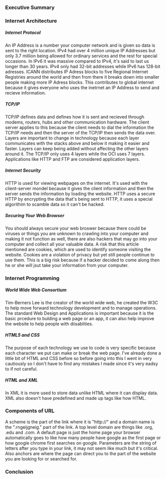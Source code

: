 ### Executive Summary 


### Internet Architecture 
##### Internet Protocol
An IP Address is a number your computer network and is given so data is sent to the right location. IPv4 had over 4 million unique IP Addresses but only 3.7 million being allowed for ordinary services and the rest for special occasions. In IPv6 it was massive compared to IPv4, it's said to last us longer than 30 years. IPv4 only had 32-bit addresses while IPv6 has 128-bit adresses. ICANN distributes IP Adress blocks to five Regional Internet Registries around the world and then from there it breaks down into smaller people making more IP Adress blocks. This contributes to global internet because it gives everyone who uses the inetrnet an IP Address to send and recieve information.

##### TCP/IP 
TCP/IP defines data and defines how it is sent and recieved through modems, routers, hubs and other communication hardware. The client server applies to this because the client needs to dial the information the TCP/IP needs and then the server of the TCP/IP then sends the data over. Layers are important to change in technology because each layer communicates with the stacks above and below it making it easier and faster. Layers can keep being added without affecting the other layers around it. The TCP/IP only uses 4 layers while the OCI uses 7 layers. Applications like HTTP and FTP are considered application layers. 

##### Internet Security
HTTP is used for viewing webpages on the internet. It's used with the client-server mondel because it gives the client information and then the server sends the information by loading the website. HTTP uses a secure HTTP by encrypting the data that's being sent to HTTP, it uses a special algorithim to scamble data so it can't be hacked. 

##### Securing Your Web Browser 
You should always secure your web broswer because there could be viruses or things you are unknown to crawling into your computer and making it not function as well, there are also hackers that may go into your computer and collect all your valuable data. A risk that this article mentioned are cookies, which are used to identify someone visiting the website. Cookies are a violation of privacy but yet still people continue to use them. This is a big risk because if a hacker decided to come along then he or she will jsut take your information from your computer. 

### Internet Programming
##### World Wide Web Consortium
Tim-Berners Lee is the creator of the world wide web, he created the W3C to help move forward technology development and to manage operations. The standard Web Design and Applications is important because it is the basic prcedure to bulding a web page or an app, it can also help improve the website to help people with diisablities.
##### HTML5 and CSS
The purpose of each technology we use to code is very specific because each character we put can make or break the web page. I've already done a little bit of HTML and CSS before so before going into this I went in very cautiously so I don't have to find any mistakes I made since it's very eadsy to if not careful. 
##### HTML and XML 
In XML it is more used to store data unlike HTML where it can display data. XML also doesn't have predefined and made up tags like how HTML. 

### Components of URL
A scheme is the part of the link where it is "http://" and a domain name is the ".rngeijgneig." part of the link. A top level domain are things like .org, .edu and .com. A default page is just the home page your browser automatically goes to like how many people have google as the first page or how google chrome first searches on google. Parameters are the string of letters after you type in your link, it may not seem like much but it's critical. Also anchors are where the page can direct you to the part of the website you are looking for or searched for. 

### Conclusion 

